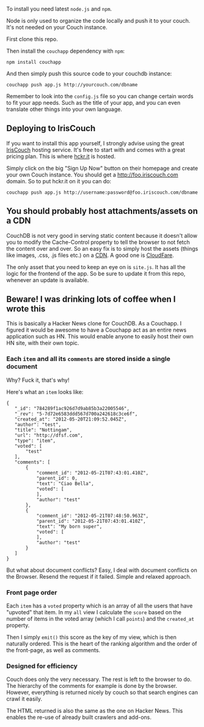 To install you need latest `node.js` and `npm`.

Node is only used to organize the code locally and push it to your couch. It's not needed on your Couch instance.

First clone this repo.

Then install the `couchapp` dependency with `npm`:
  
    npm install couchapp

And then simply push this source code to your couchdb instance:

    couchapp push app.js http://yourcouch.com/dbname

Remember to look into the `config.js` file so you can change certain words to fit your app needs. 
Such as the title of your app, and you can even translate other things into your own language.

## Deploying to IrisCouch

If you want to install this app yourself, I strongly advise using the great [IrisCouch](http://www.iriscouch.com/) hosting service. It's free to start with and comes with a great pricing plan. This is where [hckr.it](http://www.hckr.it/) is hosted.

Simply click on the big "Sign Up Now" button on their homepage and create your own Couch instance. You should get a http://foo.iriscouch.com domain. So to put hckr.it on it you can do:

    couchapp push app.js http://username:password@foo.iriscouch.com/dbname

## You should probably host attachments/assets on a CDN

CouchDB is not very good in serving static content because it doesn't allow you to modify the Cache-Control property
to tell the browser to not fetch the content over and over. So an easy fix is to simply host the assets 
(things like images, .css, .js files etc.) on a [CDN](http://en.wikipedia.org/wiki/Content_delivery_network). A good one
is [CloudFare](http://www.cloudflare.com/).

The only asset that you need to keep an eye on is `site.js`. It has all the logic for the frontend of the app. So be sure to
update it from this repo, whenever an update is available.

## Beware! I was drinking lots of coffee when I wrote this

This is basically a Hacker News clone for CouchDB. As a Couchapp. 
I figured it would be awesome to have a Couchapp act as an entire news application such as HN.
This would enable anyone to easily host their own HN site, with their own topic.

### Each `item` and all its `comments` are stored inside a single document 

Why? Fuck it, that's why!

Here's what an `item` looks like:

    {
       "_id": "784289f1ac926d7d9ab85b3a22005546",
       "_rev": "5-7d72e6583ddd567d700a242618c3ce6f",
       "created_at": "2012-05-20T21:09:52.045Z",
       "author": "test",
       "title": "Nottingam",
       "url": "http://dfsf.com",
       "type": "item",
       "voted": [ 
           "test"
       ],
       "comments": [
           {
               "comment_id": "2012-05-21T07:43:01.410Z",
               "parent_id": 0,
               "text": "Ciao Bella",
               "voted": [
               ],
               "author": "test"
           },
           {
               "comment_id": "2012-05-21T07:48:50.963Z",
               "parent_id": "2012-05-21T07:43:01.410Z",
               "text": "My born super",
               "voted": [
               ],
               "author": "test"
           }
       ]
    } 

But what about document conflicts? Easy, I deal
with document conflicts on the Browser. Resend the request if it failed. Simple and relaxed approach.

### Front page order

Each `item` has a `voted` property which is an array of all the users
that have "upvoted" that item. In my `all` view I calculate the `score` based on the number of items in the voted array (which I call `points`) and the `created_at` property.

Then I simply `emit()` this score as the key of my view, which is then naturally ordered. This is the heart of the ranking algorithm and the order of the front-page, as well as comments.

### Designed for efficiency

Couch does only the very necessary. The rest is left to the browser to do. The hierarchy of the comments for example is done by the browser. However, everything is returned nicely by couch so that search engines can crawl it easily. 

The HTML returned is also the same as the one on Hacker News. This enables the re-use of already built crawlers and add-ons.
